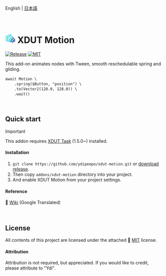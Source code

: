 <br />

English | [日本語](README.ja_JP.md)

<br />

# ![XDUT Task](assets/texture/icon.png) XDUT Motion

[![Release](https://badgen.net/github/release/ydipeepo/xdut-motion)](https://github.com/ydipeepo/xdut-motion/releases) [![MIT](https://badgen.net/github/license/ydipeepo/xdut-motion)](https://github.com/ydipeepo/xdut-motion/LICENSE)

This add-on animates nodes with Tween, smooth reschedulable spring and gliding.

```gdscript
await Motion \
	.spring($Button, "position") \
	.to(Vector2(128.0, 128.0)) \
	.wait()
```

<br />

## Quick start

> [!IMPORTANT]
> This addon requires [XDUT Task](https://github.com/ydipeepo/xdut-task) (1.5.0~) installed.

#### Installation

1. `git clone https://github.com/ydipeepo/xdut-motion.git` or [download release](https://github.com/ydipeepo/xdut-motion/release).
2. Then copy `addons/xdut-motion` directory into your project.
3. And enable XDUT Motion from your project settings.

#### Reference

📖 [Wiki](https://github.com/ydipeepo/xdut-motion/wiki) (Google Translated)

<br />

## License

All contents of this project are licensed under the attached 🔗 [MIT](https://github.com/ydipeepo/xdut-motion/blob/main/LICENSE) license.

#### Attribution

Attribution is not required, but appreciated. If you would like to credit, please attribute to "Ydi".

<br />
